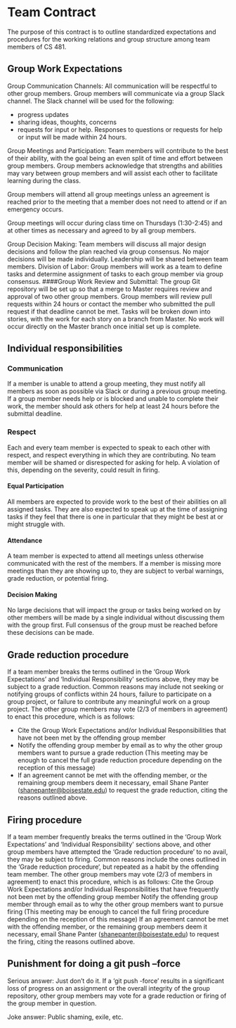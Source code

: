# Team Contract 
The purpose of this contract is to outline standardized expectations and procedures for the working relations and group structure among team members of CS 481.
## Group Work Expectations
Group Communication Channels: All communication will be respectful to other group members. Group members will communicate via a group Slack channel. The Slack channel will be used for the following: 
- progress updates
- sharing ideas, thoughts, concerns
- requests for input or help.
Responses to questions or requests for help or input will be made within 24 hours.

Group Meetings and Participation: Team members will contribute to the best of their ability, with the goal being an even split of time and effort between group members. Group members acknowledge that strengths and abilities may vary between group members and will assist each other to facilitate learning during the class. 

Group members will attend all group meetings unless an agreement is reached prior to the meeting that a member does not need to attend or if an emergency occurs.

Group meetings will occur during class time on Thursdays (1:30-2:45) and at other times as necessary and agreed to by all group members.

Group Decision Making: Team members will discuss all major design decisions and follow the plan reached via group consensus. No major decisions will be made individually. Leadership will be shared between team members.
Division of Labor:
Group members will work as a team to define tasks and determine assignment of tasks to each group member via group consensus. 
####Group Work Review and Submittal:
The group Git repository will be set up so that a merge to Master requires review and approval of two other group members. Group members will review pull requests within 24 hours or contact the member who submitted the pull request if that deadline cannot be met. Tasks will be broken down into stories, with the work for each story on a branch from Master. No work will occur directly on the Master branch once initial set up is complete.

## Individual responsibilities
### Communication
If a member is unable to attend a group meeting, they must notify all members as soon as possible via Slack or during a previous group meeting. If a group member needs help or is blocked and unable to complete their work, the member should ask others for help at least 24 hours before the submittal deadline. 
### Respect
 Each and every team member is expected to speak to each other with respect, and respect everything in which they are contributing. No team member will be shamed or disrespected for asking for help. A violation of this, depending on the severity, could result in firing.
#### Equal Participation 
All members are expected to provide work to the best of their abilities on all assigned tasks. They are also expected to speak up at the time of assigning tasks if they feel that there is one in particular that they might be best at or might struggle with. 
#### Attendance
 A team member is expected to attend all meetings unless otherwise communicated with the rest of the members. If a member is missing more meetings than they are showing up to, they are subject to verbal warnings, grade reduction, or potential firing.
#### Decision Making 
No large decisions that will impact the group or tasks being worked on by other members will be made by a single individual without discussing them with the group first. Full consensus of the group must be reached before these decisions can be made.
## Grade reduction procedure
If a team member breaks the terms outlined in the ‘Group Work Expectations’ and ‘Individual Responsibility' sections above, they may be subject to a grade reduction. Common reasons may include not seeking or notifying groups of conflicts within 24 hours, failure to participate on a group project, or failure to contribute any meaningful work on a group project. The other group members may vote (2/3 of members in agreement) to enact this procedure, which is as follows:
- Cite the Group Work Expectations and/or Individual Responsibilities that have not been met by the offending group member
- Notify the offending group member by email as to why the other group members want to pursue a grade reduction (This meeting may be enough to cancel the full grade reduction procedure depending on the reception of this message)
- If an agreement cannot be met with the offending member, or the remaining group members deem it necessary, email Shane Panter (shanepanter@boisestate.edu) to request the grade reduction, citing the reasons outlined above.
## Firing procedure
If a team member frequently breaks the terms outlined in the ‘Group Work Expectations’ and ‘Individual Responsibility' sections above, and other group members have attempted the ‘Grade reduction procedure’ to no avail, they may be subject to firing. Common reasons include the ones outlined in the ‘Grade reduction procedure‘, but repeated as a habit by the offending team member. The other group members may vote (2/3 of members in agreement) to enact this procedure, which is as follows:
Cite the Group Work Expectations and/or Individual Responsibilities that have frequently not been met by the offending group member
Notify the offending group member through email as to why the other group members want to pursue firing (This meeting may be enough to cancel the full firing procedure depending on the reception of this message)
If an agreement cannot be met with the offending member, or the remaining group members deem it necessary, email Shane Panter (shanepanter@boisestate.edu) to request the firing, citing the reasons outlined above.
## Punishment for doing a git push –force

Serious answer: Just don’t do it. If a ‘git push -force’ results in a significant loss of progress on an assignment or the overall integrity of the group repository, other group members may vote for a grade reduction or firing of the group member in question.

Joke answer: Public shaming, exile, etc.

